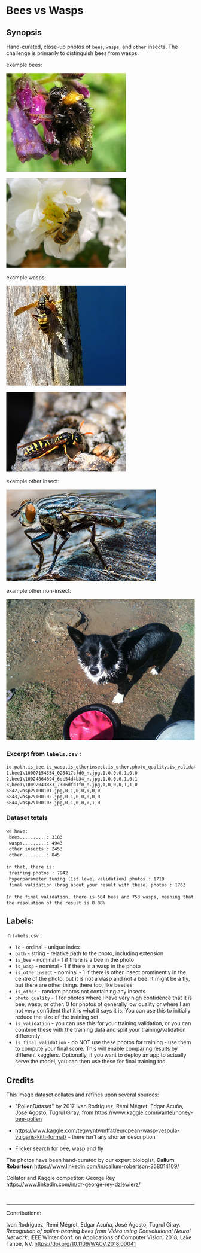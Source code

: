 # Bees vs Wasps

## Synopsis

Hand-curated, close-up photos of `bees`, `wasps`, and `other` insects. The challenge is primarily to distinguish bees from wasps. 



example bees:

![](bee1\685678518_7a083747c0_n.jpg)

![](bee1/538730529_972152fca5_n.jpg)

example wasps:

![](wasp1/34700343463_fa76e5717d_n.jpg)

![](wasp1/35389182570_0ce4cf3d78_n.jpg)



example other insect:

![](other_insect\7502975336_ec630a5fc2_w.jpg)



example other non-insect:

![](other_noinsect\567997.jpg)



### Excerpt from `labels.csv` :

```
id,path,is_bee,is_wasp,is_otherinsect,is_other,photo_quality,is_validation,is_final_validation
1,bee1\10007154554_026417cfd0_n.jpg,1,0,0,0,1,0,0
2,bee1\10024864894_6dc54d4b34_n.jpg,1,0,0,0,1,0,1
3,bee1\10092043833_7306dfd1f0_n.jpg,1,0,0,0,1,1,0
6842,wasp2\I00101.jpg,0,1,0,0,0,0,0
6843,wasp2\I00102.jpg,0,1,0,0,0,0,0
6844,wasp2\I00103.jpg,0,1,0,0,0,1,0
```

### Dataset totals

```
we have:
 bees..........: 3183
 wasps.........: 4943
 other insects.: 2453
 other.........: 845

in that, there is:
 training photos : 7942
 hyperparameter tuning (1st level validation) photos : 1719
 final validation (brag about your result with these) photos : 1763

In the final validation, there is 504 bees and 753 wasps, meaning that the resolution of the result is 0.08%
```



## Labels:

in `labels.csv` : 

* `id` - ordinal - unique index
* `path` - string - relative path to the photo, including extension
* `is_bee` - nominal - 1 if there is a bee in the photo
* `is_wasp` - nominal - 1 if there is a wasp in the photo
* `is_otherinsect` - nominal - 1 if there is other insect prominently in the centre of the photo, but it is not a wasp and not a bee. It might be a fly, but there are other things there too, like beetles
* `is_other` - random photos not containing any insects
* `photo_quality` - 1 for photos where I have very high confidence that it is bee, wasp, or other. 0 for photos of generally low quality or where I am not very confident that it is what it says it is. You can use this to initially reduce the size of the training set
* `is_validation` - you can use this for your training validation, or you can combine these with the training data and split your training/validation differently
* `is_final_validation` - do NOT use these photos for training - use them to compute your final score. This will enable comparing results by different kagglers. Optionally, if you want to deploy an app to actually serve the model, you can then use these for final training too.





## Credits

This image dataset collates and refines upon several sources:

* "PollenDataset" by 2017 Ivan Rodriguez, Rémi Mégret, Edgar Acuña, José Agosto, Tugrul Giray, from https://www.kaggle.com/ivanfel/honey-bee-pollen

* https://www.kaggle.com/tegwyntwmffat/european-wasp-vespula-vulgaris-kitti-format/  - there isn't any shorter description
* Flicker search for bee, wasp and fly



The photos have been hand-curated by our expert biologist, **Callum Robertson** https://www.linkedin.com/in/callum-robertson-358014109/

Collator and Kaggle competitor: George Rey https://www.linkedin.com/in/dr-george-rey-dziewierz/

​	

---

Contributions:

Ivan Rodriguez, Rémi Mégret, Edgar Acuña, José Agosto, Tugrul Giray. _Recognition of pollen-bearing bees from Video using Convolutional Neural Network_, IEEE Winter Conf. on Applications of Computer Vision, 2018, Lake Tahoe, NV. https://doi.org/10.1109/WACV.2018.00041

